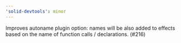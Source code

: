 ```yaml
---
'solid-devtools': minor
---
```


Improves autoname plugin option: names will be also added to effects based on the name of function calls / declarations. (#216)
